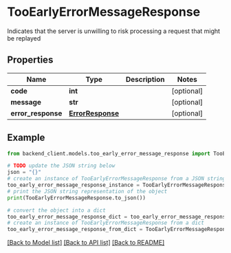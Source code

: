 # TooEarlyErrorMessageResponse

Indicates that the server is unwilling to risk processing a request that might be replayed

## Properties

Name | Type | Description | Notes
------------ | ------------- | ------------- | -------------
**code** | **int** |  | [optional] 
**message** | **str** |  | [optional] 
**error_response** | [**ErrorResponse**](ErrorResponse.md) |  | [optional] 

## Example

```python
from backend_client.models.too_early_error_message_response import TooEarlyErrorMessageResponse

# TODO update the JSON string below
json = "{}"
# create an instance of TooEarlyErrorMessageResponse from a JSON string
too_early_error_message_response_instance = TooEarlyErrorMessageResponse.from_json(json)
# print the JSON string representation of the object
print(TooEarlyErrorMessageResponse.to_json())

# convert the object into a dict
too_early_error_message_response_dict = too_early_error_message_response_instance.to_dict()
# create an instance of TooEarlyErrorMessageResponse from a dict
too_early_error_message_response_from_dict = TooEarlyErrorMessageResponse.from_dict(too_early_error_message_response_dict)
```
[[Back to Model list]](../README.md#documentation-for-models) [[Back to API list]](../README.md#documentation-for-api-endpoints) [[Back to README]](../README.md)


